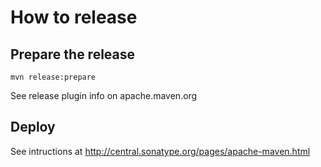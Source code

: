 How to release
==============

## Prepare the release

``
mvn release:prepare
``

See release plugin info on apache.maven.org

## Deploy

See intructions at http://central.sonatype.org/pages/apache-maven.html

